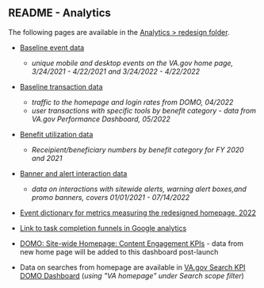## README - Analytics

The following pages are available in the [Analytics > redesign folder](https://github.com/department-of-veterans-affairs/va.gov-team/tree/master/products/public-websites/home-page/analytics/redesign). 

- [Baseline event data](https://github.com/department-of-veterans-affairs/va.gov-team/blob/master/products/public-websites/home-page/analytics/redesign/baseline-event-data.md) 
   - _unique mobile and desktop events on the VA.gov home page, 3/24/2021 - 4/22/2021 and 3/24/2022 - 4/22/2022_
  
- [Baseline transaction data](https://github.com/department-of-veterans-affairs/va.gov-team/blob/master/products/public-websites/home-page/analytics/redesign/baseline-transaction-data.md)
   - _traffic to the homepage and login rates from DOMO, 04/2022_
   - _user transactions with specific tools by benefit category - data from VA.gov Performance Dashboard, 05/2022_

- [Benefit utilization data](https://github.com/department-of-veterans-affairs/va.gov-team/blob/master/products/public-websites/home-page/analytics/redesign/benefit-utilization-data.md)
   - _Receipient/beneficiary numbers by benefit category for FY 2020 and 2021_

- [Banner and alert interaction data](https://github.com/department-of-veterans-affairs/va.gov-team/blob/master/products/public-websites/home-page/analytics/redesign/banner-and-alert-events.md) 
   - _data on interactions with sitewide alerts, warning alert boxes,and promo banners, covers 01/01/2021 - 07/14/2022_
   
- [Event dictionary for metrics measuring the redesigned homepage, 2022](https://github.com/department-of-veterans-affairs/va.gov-team/blob/master/products/public-websites/home-page/analytics/redesign/analytics-event-dictionary.md)

- [Link to task completion funnels in Google analytics](https://analytics.google.com/analytics/web/#/analysis/a50123418w177519031p176188361/edit/wtBlfXTCTkySaPobnL2Qog)

- [DOMO: Site-wide Homepage: Content Engagement KPIs](https://va-gov.domo.com/page/80919003) - data from new home page will be added to this dashboard post-launch

- Data on searches from homepage are available in [VA.gov Search KPI DOMO Dashboard](https://va-gov.domo.com/page/1964748112) (_using "VA homepage" under Search scope filter_)

